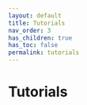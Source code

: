 ```yaml
---
layout: default
title: Tutorials
nav_order: 3
has_children: true
has_toc: false
permalink: tutorials
---
```


# Tutorials